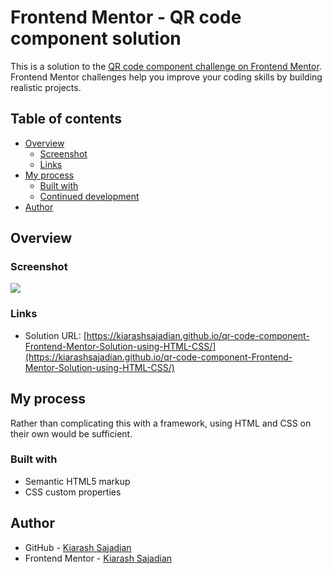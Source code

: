 # Frontend Mentor - QR code component solution

This is a solution to the [QR code component challenge on Frontend Mentor](https://www.frontendmentor.io/challenges/qr-code-component-iux_sIO_H). Frontend Mentor challenges help you improve your coding skills by building realistic projects.

## Table of contents

- [Overview](#overview)
  - [Screenshot](#screenshot)
  - [Links](#links)
- [My process](#my-process)
  - [Built with](#built-with)
  - [Continued development](#continued-development)
- [Author](#author)

## Overview

### Screenshot

![](./Screenshot.png)

### Links

- Solution URL: [https://kiarashsajadian.github.io/qr-code-component-Frontend-Mentor-Solution-using-HTML-CSS/](https://kiarashsajadian.github.io/qr-code-component-Frontend-Mentor-Solution-using-HTML-CSS/)

## My process

Rather than complicating this with a framework, using HTML and CSS on their own would be sufficient.

### Built with

- Semantic HTML5 markup
- CSS custom properties

## Author

- GitHub - [Kiarash Sajadian](https://github.com/KiarashSajadian)
- Frontend Mentor - [Kiarash Sajadian](https://www.frontendmentor.io/profile/kiarashSajadian)
